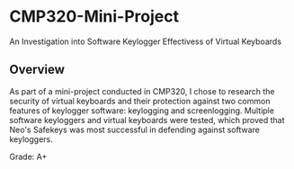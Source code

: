 # CMP320-Mini-Project
 An Investigation into Software Keylogger Effectivess of Virtual Keyboards

## Overview
As part of a mini-project conducted in CMP320, I chose to research the security of virtual keyboards and their protection against two common features of keylogger software: keylogging and screenlogging. Multiple software keyloggers and virtual keyboards were tested, which proved that Neo's Safekeys was most successful in defending against software keyloggers.

Grade: A+